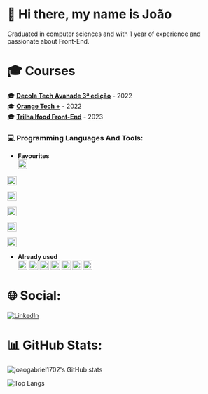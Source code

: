 # 👋 Hi there, my name is João
Graduated in computer sciences and with 1 year of experience and passionate about Front-End.

# 🎓 Courses
🎓 [**Decola Tech Avanade 3ª edição**](https://drive.google.com/drive/folders/1h5JQDZWAruoZwJEhvJJl2YmjW6nl83-a) - 2022  
🎓 [**Orange Tech +**](https://drive.google.com/drive/folders/1O9alLKxkNPR3e6XnyhEhjpeIjQz2W8Uo) - 2022  
🎓 [**Trilha Ifood Front-End**](https://drive.google.com/drive/folders/1bUQE1oc059wfHaMpkz46u8n2Y06tzlaW) - 2023  

### 💻 Programming Languages And Tools:

- **Favourites**  
<a href="https://developer.mozilla.org/en-US/docs/Web/JavaScript" title="JavaScript"><img src="https://github.com/get-icon/geticon/raw/master/icons/javascript.svg" alt="JavaScript" width="21px" height="21px"></a>

<a href="https://www.w3.org/TR/html5/" title="HTML5"><img src="https://github.com/get-icon/geticon/raw/master/icons/html-5.svg" alt="HTML5" width="21px" height="21px"></a>
 
<a href="https://www.w3.org/TR/CSS/" title="CSS3"><img src="https://github.com/get-icon/geticon/raw/master/icons/css-3.svg" alt="CSS3" width="21px" height="21px"></a>
  
<a href="https://reactnative.dev/" title="React Native"><img src="https://github.com/get-icon/geticon/raw/master/icons/react.svg" alt="React Native" width="21px" height="21px"></a>

<a href="https://reactjs.org/" title="React"><img src="https://github.com/get-icon/geticon/raw/master/icons/react.svg" alt="React" width="21px" height="21px"></a>

<a href="https://www.java.com/" title="Java"><img src="https://github.com/get-icon/geticon/raw/master/icons/java.svg" alt="Java" width="21px" height="21px"></a>


- **Already used**  
<a href="https://tailwindcss.com/" title="Tailwind CSS"><img src="https://github.com/get-icon/geticon/raw/master/icons/tailwindcss-icon.svg" alt="Tailwind CSS" width="21px" height="21px"></a>
<a href="https://vuejs.org/" title="Vue.js"><img src="https://github.com/get-icon/geticon/raw/master/icons/vue.svg" alt="Vue.js" width="21px" height="21px"></a>
<a href="https://www.typescriptlang.org/" title="Typescript"><img src="https://github.com/get-icon/geticon/raw/master/icons/typescript-icon.svg" alt="Typescript" width="21px" height="21px"></a>
<a href="https://php.net/" title="PHP"><img src="https://github.com/get-icon/geticon/raw/master/icons/php.svg" alt="PHP" width="21px" height="21px"></a>
<a href="https://dev.mysql.com/" title="MySQL"><img src="https://github.com/get-icon/geticon/raw/master/icons/mysql.svg" alt="MySQL" width="21px" height="21px"></a>
<a href="https://git-scm.com/" title="Git"><img src="https://github.com/get-icon/geticon/raw/master/icons/git-icon.svg" alt="Git" width="21px" height="21px"></a>
<a href="https://www.firebase.com/" title="Firebase"><img src="https://github.com/get-icon/geticon/raw/master/icons/firebase.svg" alt="Firebase" width="21px" height="21px"></a>

# 🌐 Social:
[![LinkedIn](https://img.shields.io/badge/LinkedIn-%230077B5.svg?logo=linkedin&logoColor=white)](https://linkedin.com/in/joao-gabriel-cruzs-soares)

# 📊 GitHub Stats:
![joaogabriel1702's GitHub stats](https://github-readme-stats-sigma-five.vercel.app/api?username=joaogabriel1702&theme=material-palenight&show_icons=true)

![Top Langs](https://github-readme-stats-sigma-five.vercel.app/api/top-langs/?username=joaogabriel1702&theme=material-palenight&layout=compact)
